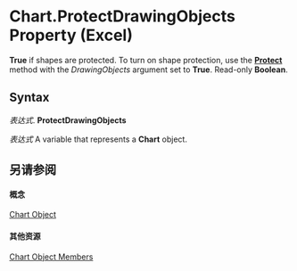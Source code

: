 
# Chart.ProtectDrawingObjects Property (Excel)

 **True** if shapes are protected. To turn on shape protection, use the **[Protect](5f46d721-021b-d615-12c6-78aab49df500.md)** method with the _DrawingObjects_ argument set to **True**. Read-only **Boolean**.


## Syntax

 _表达式_. **ProtectDrawingObjects**

 _表达式_ A variable that represents a **Chart** object.


## 另请参阅


#### 概念


[Chart Object](179c32ce-49bd-6f36-ea12-89fb5443f3ea.md)
#### 其他资源


[Chart Object Members](http://msdn.microsoft.com/library/a3f8ac44-02d6-6f3f-b5e0-23f4bd5d6baf%28Office.15%29.aspx)